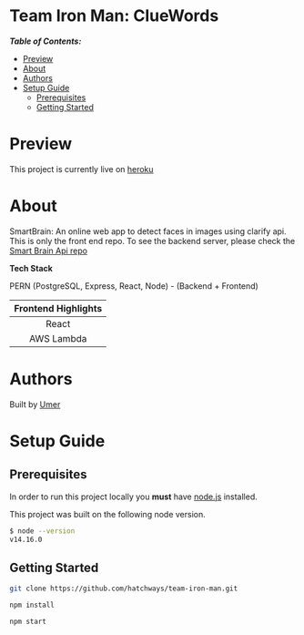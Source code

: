 # Team Iron Man: ClueWords <!-- omit in toc -->

**_Table of Contents:_**

- [Preview](#preview)
- [About](#about)
- [Authors](#authors)
- [Setup Guide](#setup-guide)
  - [Prerequisites](#prerequisites)
  - [Getting Started](#getting-started)

# Preview

This project is currently live on [heroku](https://smart-brain-facedetector.herokuapp.com/)


# About

SmartBrain: An online web app to detect faces in images using clarify api. This is only the front end repo. To see the backend server, please check the [Smart Brain Api repo](https://github.com/uzher-code/smart-brain-api)

**Tech Stack**

PERN (PostgreSQL, Express, React, Node) - (Backend + Frontend)

|      Frontend Highlights       |
| :-------------------------: |
|            React            |
|         AWS Lambda          |

# Authors

Built by [Umer](https://github.com/uzher-code)

# Setup Guide

## Prerequisites

In order to run this project locally you **must** have [node.js](https://nodejs.org/en/) installed.

This project was built on the following node version.

```bash
$ node --version
v14.16.0
```


## Getting Started

```bash
git clone https://github.com/hatchways/team-iron-man.git
```


```bash
npm install
```

```bash
npm start
```
